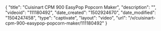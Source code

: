 {
    "title": "Cuisinart CPM 900 EasyPop Popcorn Maker",
    "description": "",
    "videoid": "111180492",
    "date_created": "1502924670",
    "date_modified": "1504247458",
    "type": "captivate",
    "layout": "video",
    "url": "\/v\/cuisinart-cpm-900-easypop-popcorn-maker\/111180492"
}